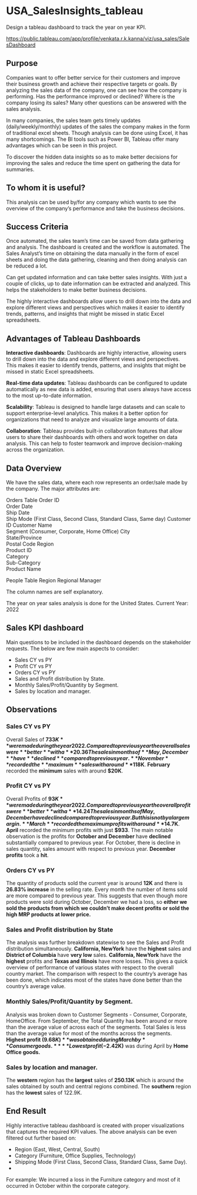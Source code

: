 # USA_SalesInsights_tableau
Design a tableau dashboard to track the year on year KPI.

https://public.tableau.com/app/profile/venkata.r.k.kanna/viz/usa_sales/SalesDashboard  

## Purpose

Companies want to offer better service for their customers and improve their business growth and achieve their respective targets or goals. By analyzing the sales data of the company, one can see how the company is performing. Has the performance improved or declined? Where is the company losing its sales? Many other questions can be answered with the sales analysis.

In many companies, the sales team gets timely updates (daily/weekly/monthly) updates of the sales the company makes in the form of traditional excel sheets. Though analysis can be done using Excel, it has many shortcomings. The BI tools such as Power BI, Tableau offer many advantages which can be seen in this project.

To discover the hidden data insights so as to make better decisions for improving the sales and reduce the time spent on gathering the data for summaries.
  
## To whom it is useful?
This analysis can be used by/for any company which wants to see the overview of the company’s performance and take the business decisions.
  
## Success Criteria

Once automated, the sales team’s time can be saved from data gathering and analysis. The dashboard is created and the workflow is automated. The Sales Analyst’s time on obtaining the data manually in the form of excel sheets and doing the data gathering, cleaning and then doing analysis can be reduced a lot.  

Can get updated information and can take better sales insights. With just a couple of clicks, up to date information can be extracted and analyzed. This helps the stakeholders to make better business decisions.  

The highly interactive dashboards allow users to drill down into the data and explore different views and perspectives which makes it easier to identify trends, patterns, and insights that might be missed in static Excel spreadsheets.

## Advantages of Tableau Dashboards

**Interactive dashboards**: Dashboards are highly interactive, allowing users to drill down into the data and explore different views and perspectives. This makes it easier to identify trends, patterns, and insights that might be missed in static Excel spreadsheets.

**Real-time data updates**: Tableau dashboards can be configured to update automatically as new data is added, ensuring that users always have access to the most up-to-date information.

**Scalability**: Tableau is designed to handle large datasets and can scale to support enterprise-level analytics. This makes it a better option for organizations that need to analyze and visualize large amounts of data.

**Collaboration**: Tableau provides built-in collaboration features that allow users to share their dashboards with others and work together on data analysis. This can help to foster teamwork and improve decision-making across the organization.

## Data Overview
We have the sales data, where each row represents an order/sale made by the company.
The major attributes are:

Orders Table
Order ID	
Order Date	
Ship Date	
Ship Mode (First Class, Second Class, Standard Class, Same day)
Customer ID	
Customer Name	
Segment	(Consumer, Corporate, Home Office)
City	
State/Province	
Postal Code	
Region	
Product ID	
Category	
Sub-Category	
Product Name

People Table
Region
Regional Manager

The column names are self explanatory.

The year on year sales analysis is done for the United States.
Current Year: 2022

## Sales KPI dashboard

Main questions to be included in the dashboard depends on the stakeholder requests. The below are few main aspects to consider:

- Sales CY vs PY
- Profit CY vs PY
- Orders CY vs PY
- Sales and Profit distribution by State.
- Monthly Sales/Profit/Quantity by Segment.
- Sales by location and manager.

## Observations  

### Sales CY vs PY
Overall Sales of **$733K** were made during the year 2022.
Compared to previous year the overall sales were **better** with a **20.36% increase** in sales count.
The sales in months of **May, December** have **declined** compared to previous year. 
**November** recorded the **maximum** sales with around **$118K**.
**February** recorded the **minimum** sales with around **$20K**. 

### Profit CY vs PY
Overall Profits of **$93K** were made during the year 2022.
Compared to previous year the overall profits were **better** with a **14.24% increase**.
The sales in months of May, December have declined compared to previous year. But this is not by a large margin.
**March** recorded the maximum profits with around **$14.7K**.
**April** recorded the minimum profits with just **$933**.
The main notable observation is the profits for **October and December** have **declined** substantially compared to previous year. 
For October, there is decline in sales quantity, sales amount with respect to previous year.
**December profits** took a **hit**.

### Orders CY vs PY
The quantity of products sold the current year is around **12K** and there is **26.83% increase** in the selling rate.
Every month the number of items sold are more compared to previous year.
This suggests that even though more products were sold during October, December we had a loss, so **either we sold the products from which we couldn’t make decent profits or sold the high MRP products at lower price.**

### Sales and Profit distribution by State
The analysis was further breakdown statewise to see the Sales and Profit distribution simultaneously. 
**California, NewYork** have the **highest** sales and **District of Columbia** have **very low** sales.
**California, NewYork** have the **highest** profits and **Texas and Illinois** have more losses.
This gives a quick overview of performance of various states with respect to the overall country market.
The comparison with respect to the country’s average has been done, which indicates most of the states have done better than the country’s average value.

### Monthly Sales/Profit/Quantity by Segment.
Analysis was broken down to Customer Segments - Consumer, Corporate, HomeOffice.
From September, the Total Quantity has been around or more than the average value of across each of the segments.
Total Sales is less than the average value for most of the months across the segments.
**Highest profit ($9.68K)** was obtained during March by **Consumer goods.** 
**Lowest profit (-$2.42K)** was during April by **Home Office goods.** 

### Sales by location and manager.
The **western** region has the **largest** sales of **250.13K** which is around the sales obtained by south and central regions combined.
The **southern** region has the **lowest** sales of 122.9K.




## End Result
Highly interactive tableau dashboard is created with proper visualizations that captures the required KPI values.
The above analysis can be even filtered out further based on:
- Region (East, West, Central, South)
- Category (Furniture, Office Supplies, Technology)
- Shipping Mode (First Class, Second Class, Standard Class, Same Day).
- 
For example: We incurred a loss in the Furniture category and most of it occurred in October within the corporate category.


